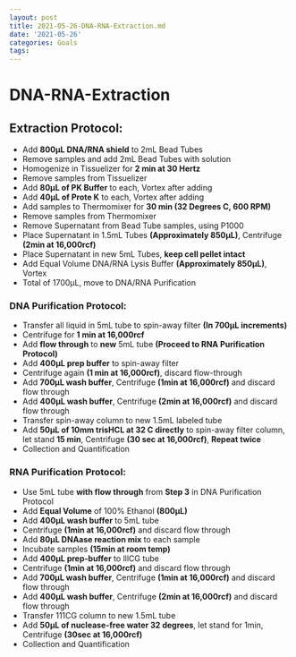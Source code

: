```yaml
---
layout: post
title: 2021-05-26-DNA-RNA-Extraction.md
date: '2021-05-26'
categories: Goals
tags: 
---
```

  
# DNA-RNA-Extraction

## Extraction Protocol:
* Add **800μL DNA/RNA shield** to 2mL Bead Tubes
* Remove samples and add 2mL Bead Tubes with solution
* Homogenize in Tissuelizer for **2 min at 30 Hertz**
* Remove samples from Tissuelizer
* Add **80μL of PK Buffer** to each, Vortex after adding
* Add **40μL of Prote K** to each, Vortex after adding
* Add samples to Thermomixer for **30 min (32 Degrees C, 600 RPM)**
* Remove samples from Thermomixer
* Remove Supernatant from Bead Tube samples, using P1000
* Place Supernatant in 1.5mL Tubes **(Approximately 850μL)**, Centrifuge **(2min at 16,000rcf)**
* Place Supernatant in new 5mL Tubes, **keep cell pellet intact**
* Add Equal Volume DNA/RNA Lysis Buffer **(Approximately 850μL)**, Vortex
* Total of 1700μL, move to DNA/RNA Purification

### DNA Purification Protocol:
* Transfer all liquid in 5mL tube to spin-away filter **(In 700μL increments)**
* Centrifuge for **1 min at 16,000rcf**
* Add **flow through** to **new** 5mL tube **(Proceed to RNA Purification Protocol)**
* Add **400μL prep buffer** to spin-away filter
* Centrifuge again **(1 min at 16,000rcf)**, discard flow-through
* Add **700μL wash buffer**, Centrifuge **(1min at 16,000rcf)** and discard flow through
* Add **400μL wash buffer**, Centrifuge **(2min at 16,000rcf)** and discard flow through
* Transfer spin-away column to new 1.5mL labeled tube
* Add **50μL of 10mm trisHCL at 32 C directly** to spin-away filter column, let stand **15 min**, Centrifuge **(30 sec at 16,000rcf)**, **Repeat twice**
* Collection and Quantification

### RNA Purification Protocol:
* Use 5mL tube **with flow through** from **Step 3** in DNA Purification Protocol
* Add **Equal Volume** of 100% Ethanol **(800μL)**
* Add **400μL wash buffer** to 5mL tube
* Centrifuge **(1min at 16,000rcf)** and discard flow through
* Add **80μL DNAase reaction mix** to each sample
* Incubate samples **(15min at room temp)**
* Add **400μL prep-buffer** to lllCG tube
* Centrifuge **(1min at 16,000rcf)** and discard flow through
* Add **700μL wash buffer**, Centrifuge **(1min at 16,000rcf)** and discard flow through
* Add **400μL wash buffer**, Centrifuge **(2min at 16,000rcf)** and discard flow through
* Transfer 111CG column to new 1.5mL tube
* Add **50μL of nuclease-free water 32 degrees**, let stand for 1min, Centrifuge **(30sec at 16,000rcf)**
* Collection and Quantification
